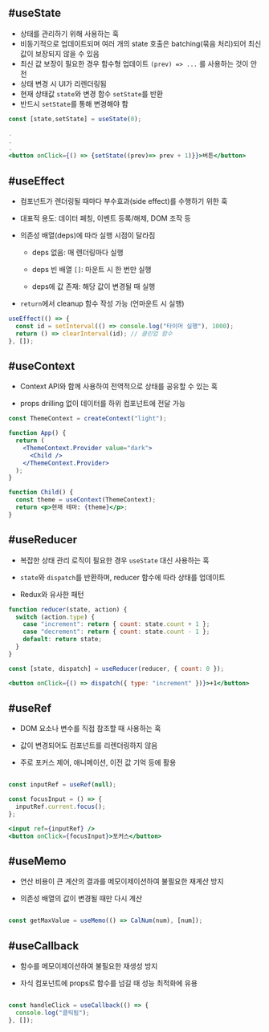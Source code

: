 
## #useState

- 상태를 관리하기 위해 사용하는 훅  
- 비동기적으로 업데이트되며 여러 개의 state 호출은 batching(묶음 처리)되어 최신 값이 보장되지 않을 수 있음  
- 최신 값 보장이 필요한 경우 함수형 업데이트 `(prev) => ...` 를 사용하는 것이 안전  
- 상태 변경 시 UI가 리렌더링됨  
- 현재 상태값 `state`와 변경 함수 `setState`를 반환  
- 반드시 `setState`를 통해 변경해야 함  
``` jsx
const [state,setState] = useState(0);

.
.
.
<button onClick={() => {setState((prev)=> prev + 1)}}>버튼</button>
```

## #useEffect

- 컴포넌트가 렌더링될 때마다 부수효과(side effect)를 수행하기 위한 훅
    
- 대표적 용도: 데이터 페칭, 이벤트 등록/해제, DOM 조작 등
    
- 의존성 배열(deps)에 따라 실행 시점이 달라짐
    
    - deps 없음: 매 렌더링마다 실행
        
    - deps 빈 배열 `[]`: 마운트 시 한 번만 실행
        
    - deps에 값 존재: 해당 값이 변경될 때 실행
        
- `return`에서 cleanup 함수 작성 가능 (언마운트 시 실행)

``` jsx
useEffect(() => {
  const id = setInterval(() => console.log("타이머 실행"), 1000);
  return () => clearInterval(id); // 클린업 함수
}, []);
```

## #useContext

- Context API와 함께 사용하여 전역적으로 상태를 공유할 수 있는 훅
    
- props drilling 없이 데이터를 하위 컴포넌트에 전달 가능

``` jsx 
const ThemeContext = createContext("light");

function App() {
  return (
    <ThemeContext.Provider value="dark">
      <Child />
    </ThemeContext.Provider>
  );
}

function Child() {
  const theme = useContext(ThemeContext);
  return <p>현재 테마: {theme}</p>;
}
```

## #useReducer

- 복잡한 상태 관리 로직이 필요한 경우 `useState` 대신 사용하는 훅
    
- `state`와 `dispatch`를 반환하며, reducer 함수에 따라 상태를 업데이트
    
- Redux와 유사한 패턴

``` jsx
function reducer(state, action) {
  switch (action.type) {
    case "increment": return { count: state.count + 1 };
    case "decrement": return { count: state.count - 1 };
    default: return state;
  }
}

const [state, dispatch] = useReducer(reducer, { count: 0 });

<button onClick={() => dispatch({ type: "increment" })}>+1</button>

```

## #useRef

- DOM 요소나 변수를 직접 참조할 때 사용하는 훅
    
- 값이 변경되어도 컴포넌트를 리렌더링하지 않음
    
- 주로 포커스 제어, 애니메이션, 이전 값 기억 등에 활용

``` jsx

const inputRef = useRef(null);

const focusInput = () => {
  inputRef.current.focus();
};

<input ref={inputRef} />
<button onClick={focusInput}>포커스</button>
```

## #useMemo

- 연산 비용이 큰 계산의 결과를 메모이제이션하여 불필요한 재계산 방지
    
- 의존성 배열의 값이 변경될 때만 다시 계산

``` jsx

const getMaxValue = useMemo(() => CalNum(num), [num]);
```


## #useCallback

- 함수를 메모이제이션하여 불필요한 재생성 방지
    
- 자식 컴포넌트에 props로 함수를 넘길 때 성능 최적화에 유용

``` jsx

const handleClick = useCallback(() => {
  console.log("클릭됨");
}, []);
```